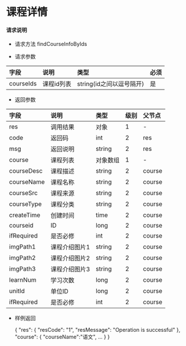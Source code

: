 # 课程详情

#### **请求说明**

* 请求方法 findCourseInfoByIds

* 请求参数

| 字段 | 说明 | 类型 | 必须 |
| :--- | :--- | :--- | :--- |
| courseIds| 课程id列表 | string(id之间以逗号隔开) | 是 |

* 返回参数

| 字段 | 说明 | 类型 | 级别 | 父节点 |
| :--- | :--- | :--- | :--- | :--- |
| res | 调用结果 | 对象 | 1 | - |
| code| 返回码| int | 2 | res |
| msg| 返回说明 | string | 2 | res |
| course| 课程列表 | 对象数组 | 1 | - |
| courseDesc| 课程描述 | string | 2 |course|
| courseName| 课程名称 | string | 2 |course|
| courseSrc| 课程来源 | string | 2 |course|
| courseType| 课程分类 | string | 2 |course|
| createTime| 创建时间 | time| 2 |course|
| courseid| ID | long | 2 |course|
| ifRequired | 是否必修 | int | 2 |course|
| imgPath1| 课程介绍图片1 | string | 2 |course|
| imgPath2| 课程介绍图片2 | string | 2 |course|
| imgPath3| 课程介绍图片3 | string | 2 |course|
| learnNum| 学习次数 | long | 2 |course|
| unitId| 单位ID | long | 2 |course|
| ifRequired | 是否必修 | int | 2 |course|

* 样例返回

    
    {
        "res": 
        {
            "resCode": "1", 
            "resMessage": "Operation is successful"
        },
        "course":
        {
            "courseName":"语文",
            ...
        }
    }